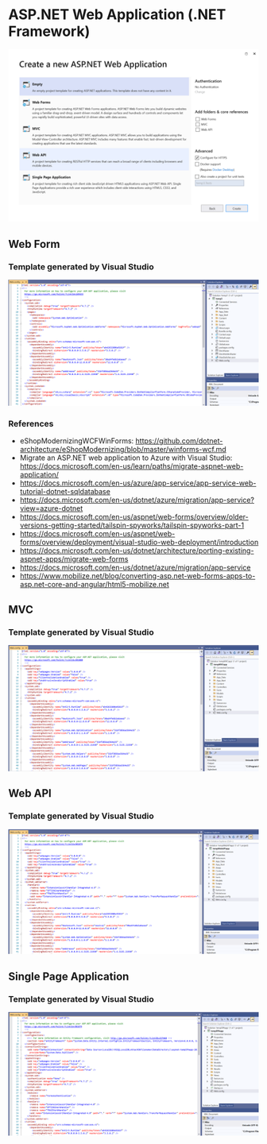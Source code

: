 # ASP.NET Web Application (.NET Framework)
![](2021-07-09-16-10-37.png)

## Web Form
### Template generated by Visual Studio
![](2021-07-09-16-12-58.png)
### References
- eShopModernizingWCFWinForms: https://github.com/dotnet-architecture/eShopModernizing/blob/master/winforms-wcf.md
- Migrate an ASP.NET web application to Azure with Visual Studio: https://docs.microsoft.com/en-us/learn/paths/migrate-aspnet-web-application/
- https://docs.microsoft.com/en-us/azure/app-service/app-service-web-tutorial-dotnet-sqldatabase
- https://docs.microsoft.com/en-us/dotnet/azure/migration/app-service?view=azure-dotnet
- https://docs.microsoft.com/en-us/aspnet/web-forms/overview/older-versions-getting-started/tailspin-spyworks/tailspin-spyworks-part-1
- https://docs.microsoft.com/en-us/aspnet/web-forms/overview/deployment/visual-studio-web-deployment/introduction
- https://docs.microsoft.com/en-us/dotnet/architecture/porting-existing-aspnet-apps/migrate-web-forms
- https://docs.microsoft.com/en-us/dotnet/azure/migration/app-service
- https://www.mobilize.net/blog/converting-asp.net-web-forms-apps-to-asp.net-core-and-angular/html5-mobilize.net

## MVC
### Template generated by Visual Studio
![](2021-07-09-16-14-19.png)

## Web API
### Template generated by Visual Studio
![](2021-07-09-16-15-51.png)

## Single Page Application
### Template generated by Visual Studio
![](2021-07-09-16-17-05.png)